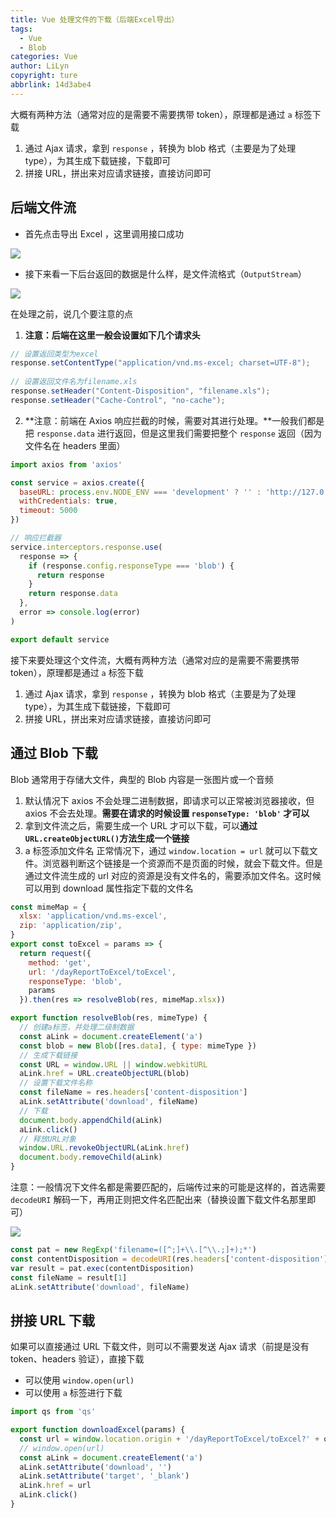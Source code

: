```yaml
---
title: Vue 处理文件的下载（后端Excel导出）
tags:
  - Vue
  - Blob
categories: Vue
author: LiLyn
copyright: ture
abbrlink: 14d3abe4
---
```


大概有两种方法（通常对应的是需要不需要携带 token），原理都是通过 `a` 标签下载

1. 通过 Ajax 请求，拿到 `response` ，转换为 blob 格式（主要是为了处理 type），为其生成下载链接，下载即可
2. 拼接 URL，拼出来对应请求链接，直接访问即可

<!--more-->

## 后端文件流

- 首先点击导出 Excel ，这里调用接口成功

![](https://gitee.com/lilyn/pic/raw/master/company-img/%E5%AF%BC%E5%87%BAExcel%E6%8E%A5%E5%8F%A3%E6%88%90%E5%8A%9F.jpg)

- 接下来看一下后台返回的数据是什么样，是文件流格式（`OutputStream`）

![](https://gitee.com/lilyn/pic/raw/master/company-img/%E5%90%8E%E7%AB%AF%E8%BF%94%E5%9B%9E%E7%9A%84%E6%95%B0%E6%8D%AE%E6%B5%81.jpg)

在处理之前，说几个要注意的点

1. **注意：后端在这里一般会设置如下几个请求头**

```java
// 设置返回类型为excel
response.setContentType("application/vnd.ms-excel; charset=UTF-8");  
	
// 设置返回文件名为filename.xls 
response.setHeader("Content-Disposition", "filename.xls");  
response.setHeader("Cache-Control", "no-cache");  
```

2. **注意：前端在 Axios 响应拦截的时候，需要对其进行处理。**一般我们都是把 `response.data` 进行返回，但是这里我们需要把整个 `response` 返回（因为文件名在 headers 里面）

```js
import axios from 'axios'

const service = axios.create({
  baseURL: process.env.NODE_ENV === 'development' ? '' : 'http://127.0.0.1:9999'
  withCredentials: true,
  timeout: 5000
})

// 响应拦截器
service.interceptors.response.use(
  response => {
    if (response.config.responseType === 'blob') {
      return response
    }
    return response.data
  },
  error => console.log(error)
)

export default service
```

接下来要处理这个文件流，大概有两种方法（通常对应的是需要不需要携带 token），原理都是通过 `a` 标签下载

1. 通过 Ajax 请求，拿到 `response` ，转换为 blob 格式（主要是为了处理 type），为其生成下载链接，下载即可
2. 拼接 URL，拼出来对应请求链接，直接访问即可

## 通过 Blob 下载

Blob 通常用于存储大文件，典型的 Blob 内容是一张图片或一个音频

1. 默认情况下 axios 不会处理二进制数据，即请求可以正常被浏览器接收，但 axios 不会去处理。**需要在请求的时候设置 `responseType: 'blob'` 才可以**
2. 拿到文件流之后，需要生成一个 URL 才可以下载，可以**通过`URL.createObjectURL()`方法生成一个链接**
3. a 标签添加文件名
   正常情况下，通过 `window.location = url` 就可以下载文件。浏览器判断这个链接是一个资源而不是页面的时候，就会下载文件。但是通过文件流生成的 url 对应的资源是没有文件名的，需要添加文件名。这时候可以用到 download 属性指定下载的文件名

```js
const mimeMap = {
  xlsx: 'application/vnd.ms-excel',
  zip: 'application/zip',
}
export const toExcel = params => {
  return request({
    method: 'get',
    url: '/dayReportToExcel/toExcel',
    responseType: 'blob',
    params
  }).then(res => resolveBlob(res, mimeMap.xlsx))

export function resolveBlob(res, mimeType) {
  // 创建a标签，并处理二级制数据
  const aLink = document.createElement('a')
  const blob = new Blob([res.data], { type: mimeType })
  // 生成下载链接
  const URL = window.URL || window.webkitURL
  aLink.href = URL.createObjectURL(blob)
  // 设置下载文件名称
  const fileName = res.headers['content-disposition']
  aLink.setAttribute('download', fileName)
  // 下载
  document.body.appendChild(aLink)
  aLink.click()
  // 释放URL对象
  window.URL.revokeObjectURL(aLink.href)
  document.body.removeChild(aLink)
}
```

注意：一般情况下文件名都是需要匹配的，后端传过来的可能是这样的，首选需要 `decodeURI` 解码一下，再用正则把文件名匹配出来（替换设置下载文件名那里即可）

![](https://gitee.com/lilyn/pic/raw/master/company-img/Excel%E6%96%87%E4%BB%B6%E5%90%8D.jpg)

```js
const pat = new RegExp('filename=([^;]+\\.[^\\.;]+);*')
const contentDisposition = decodeURI(res.headers['content-disposition'])
var result = pat.exec(contentDisposition)
const fileName = result[1]
aLink.setAttribute('download', fileName)
```

## 拼接 URL 下载

如果可以直接通过 URL 下载文件，则可以不需要发送 Ajax 请求（前提是没有 token、headers 验证），直接下载

- 可以使用 `window.open(url)`
- 可以使用 `a` 标签进行下载

```js
import qs from 'qs'

export function downloadExcel(params) {
  const url = window.location.origin + '/dayReportToExcel/toExcel?' + qs.stringify(params)
  // window.open(url)
  const aLink = document.createElement('a')
  aLink.setAttribute('download', '')
  aLink.setAttribute('target', '_blank')
  aLink.href = url
  aLink.click()
}
```

